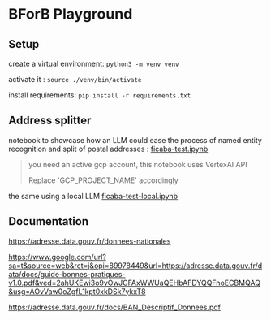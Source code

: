 # BForB Playground

## Setup

create a virtual environment: `python3 -m venv venv`

activate it : `source ./venv/bin/activate`

install requirements: `pip install -r requirements.txt`

## Address splitter


notebook to showcase how an LLM could ease the process of named entity recognition and split of postal addresses : [ficaba-test.ipynb](./ficaba-test.ipynb)

> you need an active gcp account, this notebook uses VertexAI API
> 
> Replace 'GCP_PROJECT_NAME' accordingly

the same using a local LLM [ficaba-test-local.ipynb](./ficaba-test-local.ipynb)

## Documentation

<https://adresse.data.gouv.fr/donnees-nationales>

<https://www.google.com/url?sa=t&source=web&rct=j&opi=89978449&url=https://adresse.data.gouv.fr/data/docs/guide-bonnes-pratiques-v1.0.pdf&ved=2ahUKEwi3o9vOwJGFAxWWUaQEHbAFDYQQFnoECBMQAQ&usg=AOvVaw0oZgfL1kpt0xkDSk7ykxT8>

<https://adresse.data.gouv.fr/docs/BAN_Descriptif_Donnees.pdf>


